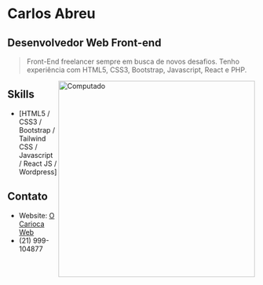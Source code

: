 
# Carlos Abreu
## Desenvolvedor Web Front-end 

> Front-End freelancer sempre em busca de novos desafios.
Tenho experiência com HTML5, CSS3, Bootstrap, Javascript, React e PHP.
<img src="https://raw.githubusercontent.com/MicaelliMedeiros/micaellimedeiros/master/image/computer-illustration.png" min-width="400px" max-width="400px" width="400px" align="right" alt="Computado">

## Skills

- [HTML5 / CSS3 / Bootstrap / Tailwind CSS / Javascript / React JS / Wordpress]

## Contato

- Website: [O Carioca Web](https://ocariocaweb.gatsbyjs.io/)
- (21) 999-104877





  
